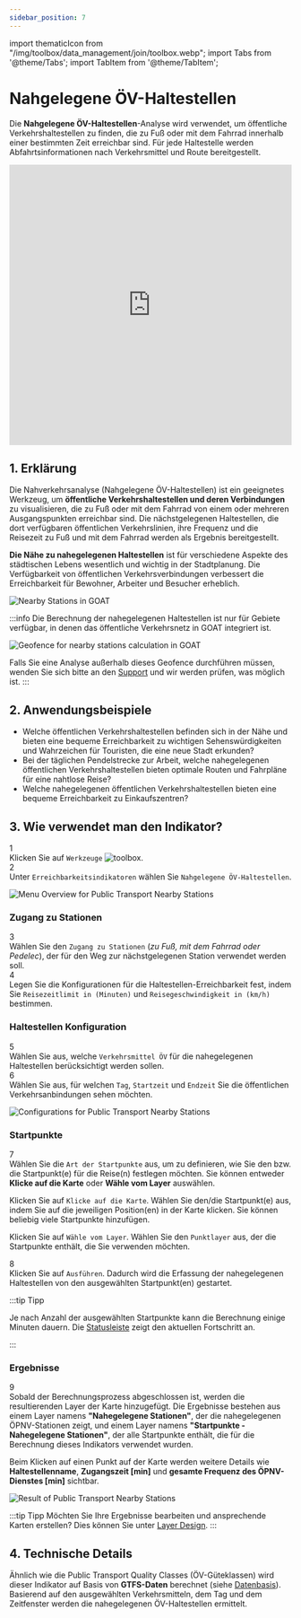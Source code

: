 ```yaml
---
sidebar_position: 7
---
```

import thematicIcon from "/img/toolbox/data_management/join/toolbox.webp";
import Tabs from '@theme/Tabs';
import TabItem from '@theme/TabItem';


# Nahgelegene ÖV-Haltestellen 

Die **Nahgelegene ÖV-Haltestellen**-Analyse wird verwendet, um öffentliche Verkehrshaltestellen zu finden, die zu Fuß oder mit dem Fahrrad innerhalb einer bestimmten Zeit erreichbar sind. Für jede Haltestelle werden Abfahrtsinformationen nach Verkehrsmittel und Route bereitgestellt.

<iframe width="100%" height="500" src="https://youtu.be/Dl4FjAAQyrY" title="YouTube video player" frameborder="0" allow="accelerometer; autoplay; clipboard-write; encrypted-media; gyroscope; picture-in-picture; web-share" referrerpolicy="strict-origin-when-cross-origin" allowfullscreen></iframe>

## 1. Erklärung

Die Nahverkehrsanalyse (Nahgelegene ÖV-Haltestellen) ist ein geeignetes Werkzeug, um **öffentliche Verkehrshaltestellen und deren Verbindungen** zu visualisieren, die zu Fuß oder mit dem Fahrrad von einem oder mehreren Ausgangspunkten erreichbar sind. Die nächstgelegenen Haltestellen, die dort verfügbaren öffentlichen Verkehrslinien, ihre Frequenz und die Reisezeit zu Fuß und mit dem Fahrrad werden als Ergebnis bereitgestellt.

**Die Nähe zu nahegelegenen Haltestellen** ist für verschiedene Aspekte des städtischen Lebens wesentlich und wichtig in der Stadtplanung. Die Verfügbarkeit von öffentlichen Verkehrsverbindungen verbessert die Erreichbarkeit für Bewohner, Arbeiter und Besucher erheblich.


![Nearby Stations in GOAT](/img/toolbox/accessibility_indicators/nearby_stations/nearby_stations_example.png "Nearby Stations in GOAT")

:::info 
Die Berechnung der nahegelegenen Haltestellen ist nur für Gebiete verfügbar, in denen das öffentliche Verkehrsnetz in GOAT integriert ist.

<div style={{ display: 'flex', flexDirection: 'column', alignItems: 'center' }}>
  <img src={require('/img/toolbox/accessibility_indicators/gueteklassen/geofence-pt.png').default} alt="Geofence for nearby stations calculation in GOAT" style={{ maxHeight: "400px", maxWidth: "400px", alignItems:'center'}}/>
</div> 

Falls Sie eine Analyse außerhalb dieses Geofence durchführen müssen, wenden Sie sich bitte an den [Support](https://plan4better.de/en/contact/ "Contact Support") und wir werden prüfen, was möglich ist.
:::


## 2. Anwendungsbeispiele

- Welche öffentlichen Verkehrshaltestellen befinden sich in der Nähe und bieten eine bequeme Erreichbarkeit zu wichtigen Sehenswürdigkeiten und Wahrzeichen für Touristen, die eine neue Stadt erkunden?
- Bei der täglichen Pendelstrecke zur Arbeit, welche nahegelegenen öffentlichen Verkehrshaltestellen bieten optimale Routen und Fahrpläne für eine nahtlose Reise?
- Welche nahegelegenen öffentlichen Verkehrshaltestellen bieten eine bequeme Erreichbarkeit zu Einkaufszentren?


## 3. Wie verwendet man den Indikator?

<div class="step">
  <div class="step-number">1</div>
  <div class="content">Klicken Sie auf <code>Werkzeuge</code> <img src={thematicIcon} alt="toolbox" style={{width: "25px"}}/>. </div>
</div>

<div class="step">
  <div class="step-number">2</div>
  <div class="content">Unter <code>Erreichbarkeitsindikatoren</code> wählen Sie <code>Nahgelegene ÖV-Haltestellen</code>.</div>
</div>

![Menu Overview for Public Transport Nearby Stations](/img/toolbox/accessibility_indicators/nearby_stations/nearby_stations_overview.png "Menu Overview for Public Transport Nearby Stations")

### Zugang zu Stationen

<div class="step">
  <div class="step-number">3</div>
  <div class="content">Wählen Sie den <code>Zugang zu Stationen</code> (<i>zu Fuß, mit dem Fahrrad oder Pedelec</i>), der für den Weg zur nächstgelegenen Station verwendet werden soll.</div>
</div>

<div class="step">
  <div class="step-number">4</div>
  <div class="content">Legen Sie die Konfigurationen für die Haltestellen-Erreichbarkeit fest, indem Sie <code>Reisezeitlimit in (Minuten)</code> und <code>Reisegeschwindigkeit in (km/h)</code> bestimmen.</div>
</div>

### Haltestellen Konfiguration 

<div class="step">
  <div class="step-number">5</div>
  <div class="content">Wählen Sie aus, welche <code>Verkehrsmittel ÖV</code> für die nahegelegenen Haltestellen berücksichtigt werden sollen.</div>
</div>

<div class="step">
  <div class="step-number">6</div>
  <div class="content">Wählen Sie aus, für welchen <code>Tag</code>, <code>Startzeit</code> und <code>Endzeit</code> Sie die öffentlichen Verkehrsanbindungen sehen möchten.</div>
</div>

![Configurations for Public Transport Nearby Stations](/img/toolbox/accessibility_indicators/nearby_stations/nearby_stations_config.png "Configurations for Public Transport Nearby Stations")

### Startpunkte

<div class="step">
  <div class="step-number">7</div>
  <div class="content">Wählen Sie die <code>Art der Startpunkte</code> aus, um zu definieren, wie Sie den bzw. die Startpunkt(e) für die Reise(n) festlegen möchten. Sie können entweder <b>Klicke auf die Karte</b> oder <b>Wähle vom Layer</b> auswählen.</div>
</div>

<Tabs>
  <TabItem value="Klicke auf die Karte" label="Klicke auf die Karte" default className="tabItemBox">
 
  Klicken Sie auf <code>Klicke auf die Karte</code>. Wählen Sie den/die Startpunkt(e) aus, indem Sie auf die jeweiligen Position(en) in der Karte klicken. Sie können beliebig viele Startpunkte hinzufügen.

  </TabItem>

  <TabItem value="Wähle vom Layer" label="Wähle vom Layer" className="tabItemBox">
  
  Klicken Sie auf <code>Wähle vom Layer</code>. Wählen Sie den <code>Punktlayer</code> aus, der die Startpunkte enthält, die Sie verwenden möchten.
  
  </TabItem>
</Tabs>

<div class="step">
  <div class="step-number">8</div>
  <div class="content">Klicken Sie auf <code>Ausführen</code>. Dadurch wird die Erfassung der nahegelegenen Haltestellen von den ausgewählten Startpunkt(en) gestartet.</div>
</div>

:::tip Tipp

Je nach Anzahl der ausgewählten Startpunkte kann die Berechnung einige Minuten dauern. Die [Statusleiste](../../workspace/home#status-bar) zeigt den aktuellen Fortschritt an.

:::

### Ergebnisse

<div class="step">
  <div class="step-number">9</div>
  <div class="content">Sobald der Berechnungsprozess abgeschlossen ist, werden die resultierenden Layer der Karte hinzugefügt. Die Ergebnisse bestehen aus einem Layer namens <b>"Nahegelegene Stationen"</b>, der die nahegelegenen ÖPNV-Stationen zeigt, und einem Layer namens <b>"Startpunkte - Nahegelegene Stationen"</b>, der alle Startpunkte enthält, die für die Berechnung dieses Indikators verwendet wurden.
  <p></p>
  Beim Klicken auf einen Punkt auf der Karte werden weitere Details wie <b>Haltestellenname</b>, <b>Zugangszeit [min]</b> und <b>gesamte Frequenz des ÖPNV-Dienstes [min]</b> sichtbar.
</div>
</div>


![Result of Public Transport Nearby Stations](/img/toolbox/accessibility_indicators/nearby_stations/nearby_stations_result.png "Result of Public Transport Nearby Stations")



:::tip Tipp
Möchten Sie Ihre Ergebnisse bearbeiten und ansprechende Karten erstellen? Dies können Sie unter [Layer Design](../../map/layer_style/styling).
:::

## 4. Technische Details

Ähnlich wie die Public Transport Quality Classes (ÖV-Güteklassen) wird dieser Indikator auf Basis von **GTFS-Daten** berechnet (siehe [Datenbasis](../../data/data_basis)). Basierend auf den ausgewählten Verkehrsmitteln, dem Tag und dem Zeitfenster werden die nahegelegenen ÖV-Haltestellen ermittelt.